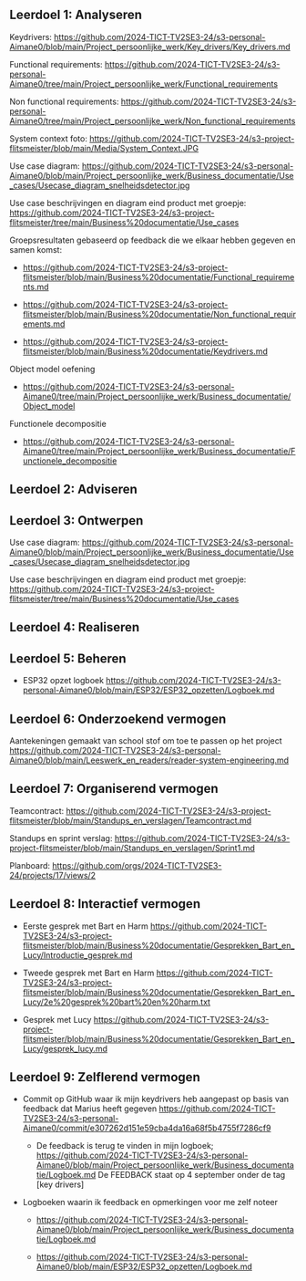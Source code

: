 ## Leerdoel 1: Analyseren
Keydrivers:
https://github.com/2024-TICT-TV2SE3-24/s3-personal-Aimane0/blob/main/Project_persoonlijke_werk/Key_drivers/Key_drivers.md

Functional requirements:
https://github.com/2024-TICT-TV2SE3-24/s3-personal-Aimane0/tree/main/Project_persoonlijke_werk/Functional_requirements

Non functional requirements:
https://github.com/2024-TICT-TV2SE3-24/s3-personal-Aimane0/tree/main/Project_persoonlijke_werk/Non_functional_requirements

System context foto:
https://github.com/2024-TICT-TV2SE3-24/s3-project-flitsmeister/blob/main/Media/System_Context.JPG

Use case diagram:
https://github.com/2024-TICT-TV2SE3-24/s3-personal-Aimane0/blob/main/Project_persoonlijke_werk/Business_documentatie/Use_cases/Usecase_diagram_snelheidsdetector.jpg

Use case beschrijvingen en diagram eind product met groepje:
https://github.com/2024-TICT-TV2SE3-24/s3-project-flitsmeister/tree/main/Business%20documentatie/Use_cases

Groepsresultaten gebaseerd op feedback die we elkaar hebben gegeven en samen komst:
- https://github.com/2024-TICT-TV2SE3-24/s3-project-flitsmeister/blob/main/Business%20documentatie/Functional_requirements.md

- https://github.com/2024-TICT-TV2SE3-24/s3-project-flitsmeister/blob/main/Business%20documentatie/Non_functional_requirements.md

- https://github.com/2024-TICT-TV2SE3-24/s3-project-flitsmeister/blob/main/Business%20documentatie/Keydrivers.md

Object model oefening
- https://github.com/2024-TICT-TV2SE3-24/s3-personal-Aimane0/tree/main/Project_persoonlijke_werk/Business_documentatie/Object_model

Functionele decompositie
- https://github.com/2024-TICT-TV2SE3-24/s3-personal-Aimane0/tree/main/Project_persoonlijke_werk/Business_documentatie/Functionele_decompositie


## Leerdoel 2: Adviseren

## Leerdoel 3: Ontwerpen
Use case diagram:
https://github.com/2024-TICT-TV2SE3-24/s3-personal-Aimane0/blob/main/Project_persoonlijke_werk/Business_documentatie/Use_cases/Usecase_diagram_snelheidsdetector.jpg

Use case beschrijvingen en diagram eind product met groepje:
https://github.com/2024-TICT-TV2SE3-24/s3-project-flitsmeister/tree/main/Business%20documentatie/Use_cases

## Leerdoel 4: Realiseren

## Leerdoel 5: Beheren
- ESP32 opzet logboek 
https://github.com/2024-TICT-TV2SE3-24/s3-personal-Aimane0/blob/main/ESP32/ESP32_opzetten/Logboek.md

## Leerdoel 6: Onderzoekend vermogen
Aantekeningen gemaakt van school stof om toe te passen op het project
https://github.com/2024-TICT-TV2SE3-24/s3-personal-Aimane0/blob/main/Leeswerk_en_readers/reader-system-engineering.md

## Leerdoel 7: Organiserend vermogen
Teamcontract:
https://github.com/2024-TICT-TV2SE3-24/s3-project-flitsmeister/blob/main/Standups_en_verslagen/Teamcontract.md

Standups en sprint verslag:
https://github.com/2024-TICT-TV2SE3-24/s3-project-flitsmeister/blob/main/Standups_en_verslagen/Sprint1.md

Planboard:
https://github.com/orgs/2024-TICT-TV2SE3-24/projects/17/views/2

## Leerdoel 8: Interactief vermogen
- Eerste gesprek met Bart en Harm
https://github.com/2024-TICT-TV2SE3-24/s3-project-flitsmeister/blob/main/Business%20documentatie/Gesprekken_Bart_en_Lucy/Introductie_gesprek.md

- Tweede gesprek met Bart en Harm
https://github.com/2024-TICT-TV2SE3-24/s3-project-flitsmeister/blob/main/Business%20documentatie/Gesprekken_Bart_en_Lucy/2e%20gesprek%20bart%20en%20harm.txt

- Gesprek met Lucy
https://github.com/2024-TICT-TV2SE3-24/s3-project-flitsmeister/blob/main/Business%20documentatie/Gesprekken_Bart_en_Lucy/gesprek_lucy.md


## Leerdoel 9: Zelflerend vermogen
- Commit op GitHub waar ik mijn keydrivers heb aangepast op basis van feedback dat Marius heeft gegeven
https://github.com/2024-TICT-TV2SE3-24/s3-personal-Aimane0/commit/e307262d151e59cba4da16a68f5b4755f7286cf9
    - De feedback is terug te vinden in mijn logboek; https://github.com/2024-TICT-TV2SE3-24/s3-personal-Aimane0/blob/main/Project_persoonlijke_werk/Business_documentatie/Logboek.md
    De FEEDBACK staat op 4 september onder de tag [key drivers]

- Logboeken waarin ik feedback en opmerkingen voor me zelf noteer
    - https://github.com/2024-TICT-TV2SE3-24/s3-personal-Aimane0/blob/main/Project_persoonlijke_werk/Business_documentatie/Logboek.md

    - https://github.com/2024-TICT-TV2SE3-24/s3-personal-Aimane0/blob/main/ESP32/ESP32_opzetten/Logboek.md

